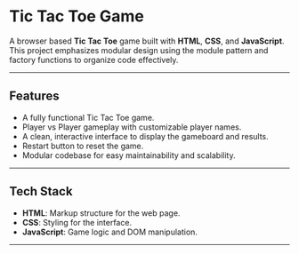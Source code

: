 # **Tic Tac Toe Game**

A browser based **Tic Tac Toe** game built with **HTML**, **CSS**, and **JavaScript**. This project emphasizes modular design using the module pattern and factory functions to organize code effectively.

---

## **Features**
- A fully functional Tic Tac Toe game.
- Player vs Player gameplay with customizable player names.
- A clean, interactive interface to display the gameboard and results.
- Restart button to reset the game.
- Modular codebase for easy maintainability and scalability.

---

## **Tech Stack**
- **HTML**: Markup structure for the web page.
- **CSS**: Styling for the interface.
- **JavaScript**: Game logic and DOM manipulation.

---

